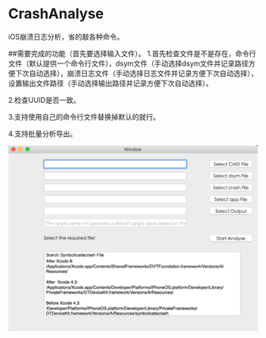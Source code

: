 # CrashAnalyse
iOS崩溃日志分析，省的敲各种命令。


##需要完成的功能（首先要选择输入文件）。
1.首先检查文件是不是存在，命令行文件（默认提供一个命令行文件），dsym文件（手动选择dsym文件并记录路径方便下次自动选择），崩溃日志文件（手动选择日志文件并记录方便下次自动选择），设置输出文件路径（手动选择输出路径并记录方便下次自动选择）。

2.检查UUID是否一致。

3.支持使用自己的命令行文件替换掉默认的就行。

4.支持批量分析导出。
	
![screen capture.png](https://raw.githubusercontent.com/itlijunjie/CrashAnalyse/master/screen%20capture.png)
